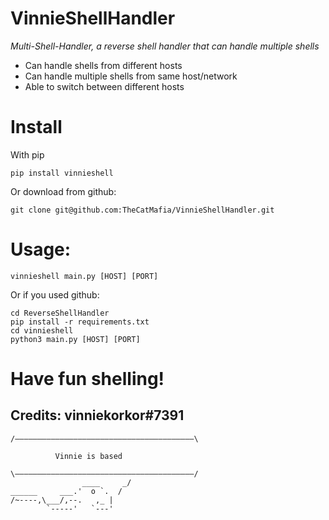 # VinnieShellHandler
*Multi-Shell-Handler, a reverse shell handler that can handle multiple shells*

* Can handle shells from different hosts
* Can handle multiple shells from same host/network
* Able to switch between different hosts


# Install 

With pip
```
pip install vinnieshell
```
Or download from github:
```
git clone git@github.com:TheCatMafia/VinnieShellHandler.git

```
# Usage:
```
vinnieshell main.py [HOST] [PORT]
```

Or if you used github:
```
cd ReverseShellHandler
pip install -r requirements.txt
cd vinnieshell
python3 main.py [HOST] [PORT]
```



# Have fun shelling!

## Credits: **vinniekorkor#7391**

```
/‒‒‒‒‒‒‒‒‒‒‒‒‒‒‒‒‒‒‒‒‒‒‒‒‒‒‒‒‒‒‒‒‒‒‒‒‒‒‒‒\  

          Vinnie is based 
 
\‒‒‒‒‒‒‒‒‒‒‒‒‒‒‒‒‒‒‒‒‒‒‒‒‒‒‒‒‒‒‒‒‒‒‒‒‒‒‒‒/ 
                ____     _/ 
______     ___.'  o `.  / 
/~----,\___/,--.   ,_ | 
        `-----'   `---'  
```
